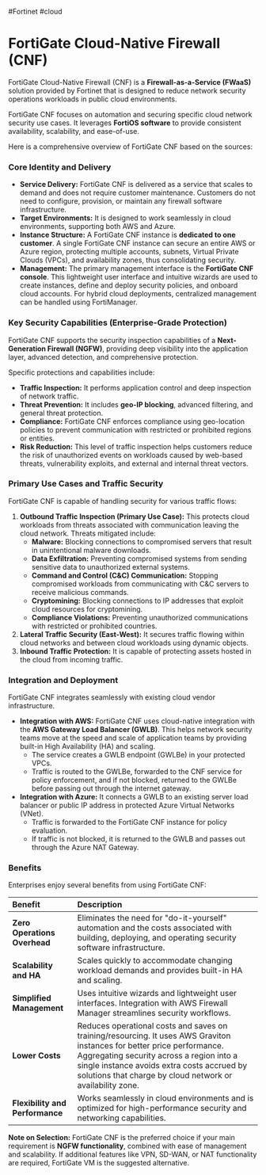 #Fortinet #cloud 

# FortiGate Cloud-Native Firewall (CNF)

FortiGate Cloud-Native Firewall (CNF) is a **Firewall-as-a-Service (FWaaS)** solution provided by Fortinet that is designed to reduce network security operations workloads in public cloud environments.

FortiGate CNF focuses on automation and securing specific cloud network security use cases. It leverages **FortiOS software** to provide consistent availability, scalability, and ease-of-use.

Here is a comprehensive overview of FortiGate CNF based on the sources:
### Core Identity and Delivery

- **Service Delivery:** FortiGate CNF is delivered as a service that scales to demand and does not require customer maintenance. Customers do not need to configure, provision, or maintain any firewall software infrastructure.
- **Target Environments:** It is designed to work seamlessly in cloud environments, supporting both AWS and Azure.
- **Instance Structure:** A FortiGate CNF instance is **dedicated to one customer**. A single FortiGate CNF instance can secure an entire AWS or Azure region, protecting multiple accounts, subnets, Virtual Private Clouds (VPCs), and availability zones, thus consolidating security.
- **Management:** The primary management interface is the **FortiGate CNF console**. This lightweight user interface and intuitive wizards are used to create instances, define and deploy security policies, and onboard cloud accounts. For hybrid cloud deployments, centralized management can be handled using FortiManager.

### Key Security Capabilities (Enterprise-Grade Protection)

FortiGate CNF supports the security inspection capabilities of a **Next-Generation Firewall (NGFW)**, providing deep visibility into the application layer, advanced detection, and comprehensive protection.

Specific protections and capabilities include:

- **Traffic Inspection:** It performs application control and deep inspection of network traffic.
- **Threat Prevention:** It includes **geo-IP blocking**, advanced filtering, and general threat protection.
- **Compliance:** FortiGate CNF enforces compliance using geo-location policies to prevent communication with restricted or prohibited regions or entities.
- **Risk Reduction:** This level of traffic inspection helps customers reduce the risk of unauthorized events on workloads caused by web-based threats, vulnerability exploits, and external and internal threat vectors.

### Primary Use Cases and Traffic Security

FortiGate CNF is capable of handling security for various traffic flows:

1. **Outbound Traffic Inspection (Primary Use Case):** This protects cloud workloads from threats associated with communication leaving the cloud network. Threats mitigated include:
    - **Malware:** Blocking connections to compromised servers that result in unintentional malware downloads.
    - **Data Exfiltration:** Preventing compromised systems from sending sensitive data to unauthorized external systems.
    - **Command and Control (C&C) Communication:** Stopping compromised workloads from communicating with C&C servers to receive malicious commands.
    - **Cryptomining:** Blocking connections to IP addresses that exploit cloud resources for cryptomining.
    - **Compliance Violations:** Preventing unauthorized communications with restricted or prohibited countries.
2. **Lateral Traffic Security (East-West):** It secures traffic flowing within cloud networks and between cloud workloads using dynamic objects.
3. **Inbound Traffic Protection:** It is capable of protecting assets hosted in the cloud from incoming traffic.

### Integration and Deployment

FortiGate CNF integrates seamlessly with existing cloud vendor infrastructure.

- **Integration with AWS:** FortiGate CNF uses cloud-native integration with the **AWS Gateway Load Balancer (GWLB)**. This helps network security teams move at the speed and scale of application teams by providing built-in High Availability (HA) and scaling.
    - The service creates a GWLB endpoint (GWLBe) in your protected VPCs.
    - Traffic is routed to the GWLBe, forwarded to the CNF service for policy enforcement, and if not blocked, returned to the GWLBe before passing out through the internet gateway.
- **Integration with Azure:** It connects a GWLB to an existing server load balancer or public IP address in protected Azure Virtual Networks (VNet).
    - Traffic is forwarded to the FortiGate CNF instance for policy evaluation.
    - If traffic is not blocked, it is returned to the GWLB and passes out through the Azure NAT Gateway.

### Benefits

Enterprises enjoy several benefits from using FortiGate CNF:

|Benefit|Description|
|:--|:--|
|**Zero Operations Overhead**|Eliminates the need for "do-it-yourself" automation and the costs associated with building, deploying, and operating security software infrastructure.|
|**Scalability and HA**|Scales quickly to accommodate changing workload demands and provides built-in HA and scaling.|
|**Simplified Management**|Uses intuitive wizards and lightweight user interfaces. Integration with AWS Firewall Manager streamlines security workflows.|
|**Lower Costs**|Reduces operational costs and saves on training/resourcing. It uses AWS Graviton instances for better price performance. Aggregating security across a region into a single instance avoids extra costs accrued by solutions that charge by cloud network or availability zone.|
|**Flexibility and Performance**|Works seamlessly in cloud environments and is optimized for high-performance security and networking capabilities.|

**Note on Selection:** FortiGate CNF is the preferred choice if your main requirement is **NGFW functionality**, combined with ease of management and scalability. If additional features like VPN, SD-WAN, or NAT functionality are required, FortiGate VM is the suggested alternative.